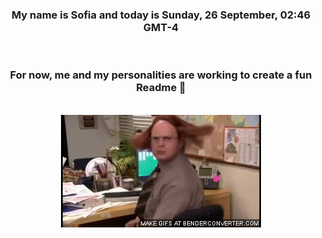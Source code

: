 


<div align="center">
<h3 >My name is Sofia and today is Sunday, 26 September, 02:46 GMT-4</h3><br>
<h3 >For now, me and my personalities are working to create a fun Readme 👋
</h3><br>
<img src='img/dwight.gif' alt='working...'/>
</div>
